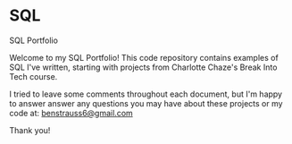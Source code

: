 # SQL
SQL Portfolio

Welcome to my SQL Portfolio! This code repository contains examples of SQL I've written, starting with projects from Charlotte Chaze's Break Into Tech course. 

I tried to leave some comments throughout each document, but I'm happy to answer answer any questions you may have about these projects or my code at: benstrauss6@gmail.com

Thank you!
